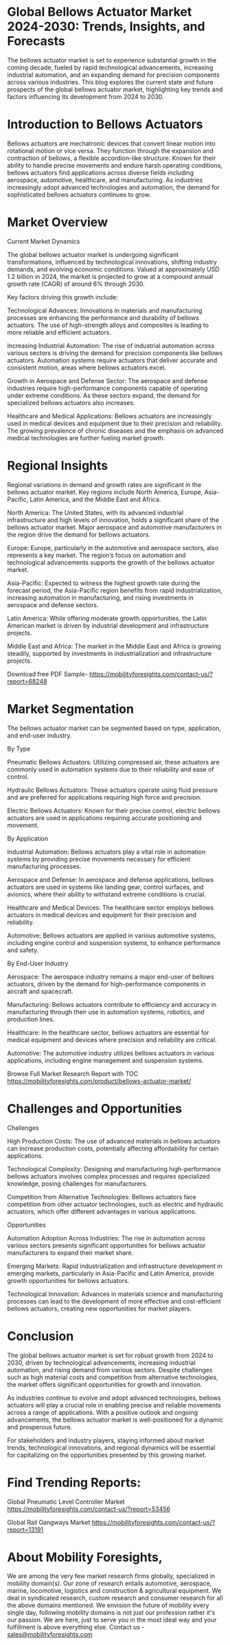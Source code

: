 # Global Bellows Actuator Market 2024-2030: Trends, Insights, and Forecasts

The bellows actuator market is set to experience substantial growth in the coming decade, fueled by rapid technological advancements, increasing industrial automation, and an expanding demand for precision components across various industries. This blog explores the current state and future prospects of the global bellows actuator market, highlighting key trends and factors influencing its development from 2024 to 2030.

# Introduction to Bellows Actuators

Bellows actuators are mechatronic devices that convert linear motion into rotational motion or vice versa. They function through the expansion and contraction of bellows, a flexible accordion-like structure. Known for their ability to handle precise movements and endure harsh operating conditions, bellows actuators find applications across diverse fields including aerospace, automotive, healthcare, and manufacturing. As industries increasingly adopt advanced technologies and automation, the demand for sophisticated bellows actuators continues to grow.

# Market Overview

Current Market Dynamics

The global bellows actuator market is undergoing significant transformations, influenced by technological innovations, shifting industry demands, and evolving economic conditions. Valued at approximately USD 1.2 billion in 2024, the market is projected to grow at a compound annual growth rate (CAGR) of around 6% through 2030.

Key factors driving this growth include:

Technological Advances: Innovations in materials and manufacturing processes are enhancing the performance and durability of bellows actuators. The use of high-strength alloys and composites is leading to more reliable and efficient actuators.

Increasing Industrial Automation: The rise of industrial automation across various sectors is driving the demand for precision components like bellows actuators. Automation systems require actuators that deliver accurate and consistent motion, areas where bellows actuators excel.

Growth in Aerospace and Defense Sector: The aerospace and defense industries require high-performance components capable of operating under extreme conditions. As these sectors expand, the demand for specialized bellows actuators also increases.

Healthcare and Medical Applications: Bellows actuators are increasingly used in medical devices and equipment due to their precision and reliability. The growing prevalence of chronic diseases and the emphasis on advanced medical technologies are further fueling market growth.

# Regional Insights

Regional variations in demand and growth rates are significant in the bellows actuator market. Key regions include North America, Europe, Asia-Pacific, Latin America, and the Middle East and Africa.

North America: The United States, with its advanced industrial infrastructure and high levels of innovation, holds a significant share of the bellows actuator market. Major aerospace and automotive manufacturers in the region drive the demand for bellows actuators.

Europe: Europe, particularly in the automotive and aerospace sectors, also represents a key market. The region’s focus on automation and technological advancements supports the growth of the bellows actuator market.

Asia-Pacific: Expected to witness the highest growth rate during the forecast period, the Asia-Pacific region benefits from rapid industrialization, increasing automation in manufacturing, and rising investments in aerospace and defense sectors.

Latin America: While offering moderate growth opportunities, the Latin American market is driven by industrial development and infrastructure projects.

Middle East and Africa: The market in the Middle East and Africa is growing steadily, supported by investments in industrialization and infrastructure projects.

Download free PDF Sample- https://mobilityforesights.com/contact-us/?report=68248


# Market Segmentation

The bellows actuator market can be segmented based on type, application, and end-user industry.

By Type

Pneumatic Bellows Actuators: Utilizing compressed air, these actuators are commonly used in automation systems due to their reliability and ease of control.

Hydraulic Bellows Actuators: These actuators operate using fluid pressure and are preferred for applications requiring high force and precision.

Electric Bellows Actuators: Known for their precise control, electric bellows actuators are used in applications requiring accurate positioning and movement.

By Application

Industrial Automation: Bellows actuators play a vital role in automation systems by providing precise movements necessary for efficient manufacturing processes.

Aerospace and Defense: In aerospace and defense applications, bellows actuators are used in systems like landing gear, control surfaces, and avionics, where their ability to withstand extreme conditions is crucial.

Healthcare and Medical Devices: The healthcare sector employs bellows actuators in medical devices and equipment for their precision and reliability.

Automotive: Bellows actuators are applied in various automotive systems, including engine control and suspension systems, to enhance performance and safety.

By End-User Industry

Aerospace: The aerospace industry remains a major end-user of bellows actuators, driven by the demand for high-performance components in aircraft and spacecraft.

Manufacturing: Bellows actuators contribute to efficiency and accuracy in manufacturing through their use in automation systems, robotics, and production lines.

Healthcare: In the healthcare sector, bellows actuators are essential for medical equipment and devices where precision and reliability are critical.

Automotive: The automotive industry utilizes bellows actuators in various applications, including engine management and suspension systems.

Browse Full Market Research Report with TOC https://mobilityforesights.com/product/bellows-actuator-market/


# Challenges and Opportunities

Challenges

High Production Costs: The use of advanced materials in bellows actuators can increase production costs, potentially affecting affordability for certain applications.

Technological Complexity: Designing and manufacturing high-performance bellows actuators involves complex processes and requires specialized knowledge, posing challenges for manufacturers.

Competition from Alternative Technologies: Bellows actuators face competition from other actuator technologies, such as electric and hydraulic actuators, which offer different advantages in various applications.

Opportunities

Automation Adoption Across Industries: The rise in automation across various sectors presents significant opportunities for bellows actuator manufacturers to expand their market share.

Emerging Markets: Rapid industrialization and infrastructure development in emerging markets, particularly in Asia-Pacific and Latin America, provide growth opportunities for bellows actuators.

Technological Innovation: Advances in materials science and manufacturing processes can lead to the development of more effective and cost-efficient bellows actuators, creating new opportunities for market players.

# Conclusion

The global bellows actuator market is set for robust growth from 2024 to 2030, driven by technological advancements, increasing industrial automation, and rising demand from various sectors. Despite challenges such as high material costs and competition from alternative technologies, the market offers significant opportunities for growth and innovation.

As industries continue to evolve and adopt advanced technologies, bellows actuators will play a crucial role in enabling precise and reliable movements across a range of applications. With a positive outlook and ongoing advancements, the bellows actuator market is well-positioned for a dynamic and prosperous future.

For stakeholders and industry players, staying informed about market trends, technological innovations, and regional dynamics will be essential for capitalizing on the opportunities presented by this growing market.





# Find Trending Reports:

Global Pneumatic Level Controller Market https://mobilityforesights.com/contact-us/?report=53456


Global Rail Gangways Market https://mobilityforesights.com/contact-us/?report=13191





# About Mobility Foresights,
We are among the very few market research firms globally, specialized in mobility domain(s). Our zone of research entails automotive, aerospace, marine, locomotive, logistics and construction & agricultural equipment. We deal in syndicated research, custom research and consumer research for all the above domains mentioned.
We envision the future of mobility every single day, following mobility domains is not just our profession rather it's our passion. We are here, just to serve you in the most ideal way and your fulfillment is above everything else. Contact us -  sales@mobilityforesights.com
